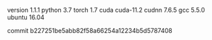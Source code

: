 version 1.1.1
python 3.7
torch 1.7
cuda cuda-11.2
cudnn 7.6.5
gcc 5.5.0
ubuntu 16.04

commit b227251be5abb82f58a66254a12234b5d5787408